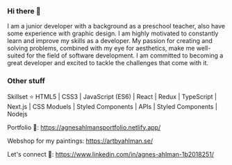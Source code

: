 ### Hi there 👋


I am a junior developer with a background as a preschool teacher, also have some experience with graphic design. I am highly motivated to constantly learn and improve my skills as a developer. My passion for creating and solving problems, combined with my eye for aesthetics, make me well-suited for the field of software development. I am committed to becoming a great developer and excited to tackle the challenges that come with it.


### Other stuff


Skillset ⭐ HTML5 | CSS3 | JavaScript (ES6) | React | Redux | TypeScript | Next.js | CSS Moduels | Styled Components | APIs | Styled Components | Nodejs

Portfolio 🎨: https://agnesahlmansportfolio.netlify.app/

Webshop for my paintings: https://artbyahlman.se/

Let's connect 🤝: https://www.linkedin.com/in/agnes-ahlman-1b2018251/
